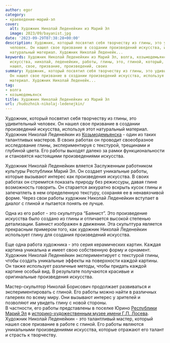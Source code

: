 ```yaml
---
author: egor
category:
- краеведение-марий-эл
cover:
  alt: Художник Николай Леденейкин из Марий Эл
  image: 2023/09/bayanist.jpg
date: '2023-09-29T07:38:28+00:00'
description: Художник, который посвятил себя творчеству из глины, это удивительный
  человек. Он нашел свое призвание в создании произведений искусства, используя этот
  натуральный материал. Художник Николай Леденейк...
keywords: Художник Николай Леденейкин из Марий Эл, волга, козьмодемьянск, художник,
  искусства, николай, леденейкин, работы, глины, это, глиной, который, творчеству,
  нашел, свое, призвание, произведений, своих
summary: Художник, который посвятил себя творчеству из глины, это удивительный человек.
  Он нашел свое призвание в создании произведений искусства, используя этот натуральный
  материал. Художник Николай Леденейк...
tag:
- волга
- козьмодемьянск
title: Художник Николай Леденейкин из Марий Эл
url: /hudozhnik-nikolaj-ledenejkin/
---
```


Художник, который посвятил себя творчеству из глины, это удивительный человек. Он нашел свое призвание в создании произведений искусства, используя этот натуральный материал. Художник Николай Леденейкин из [Козьмодемьянска](/kozmodemyansk/) \- один из таких талантливых мастеров. В своих работах он проводит своеобразное исследование глины, экспериментируя с текстурой, трещинами и глубиной цвета. Его работы выходят далеко за рамки функциональности и становятся настоящими произведениями искусства.


Художник Николай Леденейкин вляется Заслуженным работником культуры Республики Марий Эл. Он создает уникальные работы, которые вызывают интерес как произведения искусства. В своих работах он стремится показать природу без режиссуры, давая глине возможность говорить. Он старается аккуратно вскрыть кусок глины и запечатлеть в нем определенную текстуру, сохраняя ее в ненавязчивой форме. Через свои работы художник Николай Леденейкин вступает в диалог с глиной и пытается понять ее лучше.

Одна из его работ \- это скульптура “Баянист”. Это произведение искусства было создано из глины и отличается высокой степенью детализации. Баянист изображен в движении. Эта скульптура является прекрасным примером того, как художник Николай Леденейкин использует глину для создания произведений искусства.


Еще одна работа художника \- это серия керамических картин. Каждая картина уникальна и имеет свою собственную форму и орнамент. Художник Николай Леденейкин экспериментирует с текстурой глины, чтобы создать уникальные эффекты на поверхности каждой картины. Он также использует различные методы, чтобы придать каждой картине особый вид. В результате получаются красивые и оригинальные произведения искусства.

Мастер-скульптор Николай Борисович продолжает развиваться и экспериментировать с глиной. Его работы можно найти в различных галереях по всему миру. Они вызывают интерес у зрителей и позволяют им увидеть глину с новой стороны.  
В частности, его работы представлены в поселке Юрино [Республики Марий Эл](/category/novosti-sobytiya-afisha-marij-el/museum/) в [историко-художественным музее имени Г.П. Лосева](https://www.culture.ru/institutes/56245/istoriko-khudozhestvennyi-muzei-im-g-p-loseva).  
Художник Николай Леденейкин \- это талантливый мастер, который нашел свое призвание в работе с глиной. Его работы являются уникальными произведениями искусства, которые отражают его талант и страсть к творчеству.